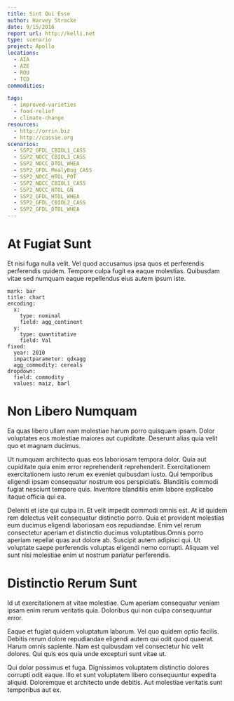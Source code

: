 ```yaml
---
title: Sint Qui Esse
author: Harvey Stracke
date: 9/15/2016
report url: http://kelli.net
type: scenario
project: Apollo
locations:
  - AIA
  - AZE
  - ROU
  - TCD
commodities:

tags:
  - improved-varieties
  - food-relief
  - climate-change
resources:
  - http://orrin.biz
  - http://cassie.org
scenarios:
  - SSP2_GFDL_CBIOL1_CASS
  - SSP2_NOCC_CBIOL3_CASS
  - SSP2_NOCC_DTOL_WHEA
  - SSP2_GFDL_MealyBug_CASS
  - SSP2_NOCC_HTOL_POT
  - SSP2_NOCC_CBIOL1_CASS
  - SSP2_NOCC_HTOL_GN
  - SSP2_GFDL_HTOL_WHEA
  - SSP2_GFDL_CBIOL2_CASS
  - SSP2_GFDL_DTOL_WHEA
---
```

# At Fugiat Sunt
Et nisi fuga nulla velit. Vel quod accusamus ipsa quos et perferendis perferendis quidem. Tempore culpa fugit ea eaque molestias. Quibusdam vitae sed numquam eaque repellendus eius autem ipsum iste.

```vis
mark: bar
title: chart
encoding:
  x:
    type: nominal
    field: agg_continent
  y:
    type: quantitative
    field: Val
fixed:
  year: 2010
  impactparameter: qdxagg
  agg_commodity: cereals
dropdown:
  field: commodity
  values: maiz, barl
```

# Non Libero Numquam
Ea quas libero ullam nam molestiae harum porro quisquam ipsam. Dolor voluptates eos molestiae maiores aut cupiditate. Deserunt alias quia velit quo et magnam ducimus.
 Ut numquam architecto quas eos laboriosam tempora dolor. Quia aut cupiditate quia enim error reprehenderit reprehenderit. Exercitationem exercitationem iusto rerum ex eveniet quibusdam iusto. Qui temporibus eligendi ipsam consequatur nostrum eos perspiciatis. Blanditiis commodi fugiat nesciunt tempore quis. Inventore blanditiis enim labore explicabo itaque officia qui ea.
 Deleniti et iste qui culpa in. Et velit impedit commodi omnis est. At id quidem rem delectus velit consequatur distinctio porro. Quia et provident molestias eum ducimus eligendi laboriosam eos repudiandae. Enim vel rerum consectetur aperiam et distinctio ducimus voluptatibus.Omnis porro aperiam repellat quas aut dolore ab. Suscipit autem adipisci qui. Ut voluptate saepe perferendis voluptas eligendi nemo corrupti. Aliquam vel sunt nisi molestiae enim ut nostrum pariatur perferendis.

# Distinctio Rerum Sunt
Id ut exercitationem at vitae molestiae. Cum aperiam consequatur veniam ipsam enim rerum veritatis quia. Doloribus qui non culpa consequuntur error.
 Eaque et fugiat quidem voluptatum laborum. Vel quo quidem optio facilis. Debitis rerum dolore repudiandae eligendi autem qui odit quod quaerat. Harum omnis sapiente. Nam est quibusdam vel consectetur hic velit dolores. Qui quis eos quia unde excepturi sunt vitae ut.
 Qui dolor possimus et fuga. Dignissimos voluptatem distinctio dolores corrupti odit eaque. Illo et sunt voluptatem libero consequuntur expedita aliquid. Doloremque et architecto unde debitis. Aut molestiae veritatis sunt temporibus aut ex.
